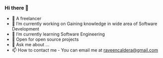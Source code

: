 ### Hi there 👋

- 💼 A freelancer 
- 🔭 I’m currently working on Gaining knowledge in wide area of Software Development 
- 🌱 I’m currently learning Software Engineering
- 👯 Open for open source projects
- 💬 Ask me about ...
- 📫 How to contact me - You can email me at raveencaldera@gmail.com

<!--  **raveencaldera/raveencaldera** is a ✨ _special_ ✨ repository because its `README.md` (this file) appears on your GitHub profile.-->
